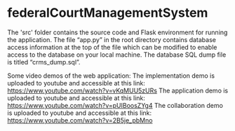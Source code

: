 # federalCourtManagementSystem

The 'src' folder contains the source code and Flask environment for running the application. 
The file “app.py” in the root directory contains database access information at the top of the file which can be modified to enable access to the database on your local machine.
The database SQL dump file is titled “crms_dump.sql”.

Some video demos of the web application:
	The implementation demo is uploaded to youtube and accessible at this link:
		https://www.youtube.com/watch?v=vKqMUU5zURs
	The application demo is uploaded to youtube and accessible at this link:
		https://www.youtube.com/watch?v=pUIBoosZYg4
	The collaboration demo is uploaded to youtube and accessible at this link:
		https://www.youtube.com/watch?v=2B5je_pbMno
